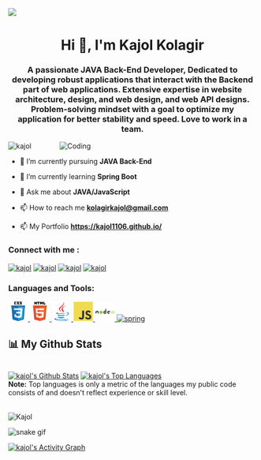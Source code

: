 <img  src="https://www.aaditritechnology.com/images/redesign.gif">

<h1 align="center">Hi 👋, I'm Kajol Kolagir</h1>
<h3 align="center">
A passionate JAVA Back-End Developer, Dedicated to developing robust applications that interact with the Backend part of web applications. Extensive expertise in website architecture, design, and web design, and web API designs. Problem-solving mindset with a goal to optimize my application for better stability and speed. Love to work in a team.</h3>

<img align="right" alt="Coding" width="400" src="https://lyshtechnology.com/admin/assets/img/animation_images/developer.gif">

<p align="left"> <img src="https://komarev.com/ghpvc/?username=Kajol1106&label=Profile%20views&color=0e75b6&style=flat" alt="kajol" /> </p>

- 🔭 I’m currently pursuing **JAVA Back-End**

- 🌱 I’m currently learning **Spring Boot**
 
- 💬 Ask me about **JAVA/JavaScript**

- 📫 How to reach me **kolagirkajol@gmail.com**

- 📫 My Portfolio **https://kajol1106.github.io/**

<h3 align="left">Connect with me :</h3>
<p align="left">
<a href="https://twitter.com/Kajol89916011" target="blank"><img align="center" src="https://raw.githubusercontent.com/rahuldkjain/github-profile-readme-generator/master/src/images/icons/Social/twitter.svg" alt="kajol" height="30" width="40" /></a>
<a href="https://www.linkedin.com/in/kajol-kolagir/" target="blank"><img align="center" src="https://raw.githubusercontent.com/rahuldkjain/github-profile-readme-generator/master/src/images/icons/Social/linked-in-alt.svg" alt="kajol" height="30" width="40" /></a>
<a href="https://www.hackerrank.com/kolagirkajol" target="blank"><img align="center" src="https://raw.githubusercontent.com/rahuldkjain/github-profile-readme-generator/master/src/images/icons/Social/hackerrank.svg" alt="kajol" height="30" width="40" /></a>
<a href="https://leetcode.com/Kaju1106" target="blank"><img align="center" src="https://raw.githubusercontent.com/rahuldkjain/github-profile-readme-generator/master/src/images/icons/Social/leet-code.svg" alt="kajol" height="30" width="40" /></a>
</p>

<h3 align="left">Languages and Tools:</h3>
<p align="left"> <a href="https://www.w3schools.com/css/" target="_blank" rel="noreferrer"> <img src="https://raw.githubusercontent.com/devicons/devicon/master/icons/css3/css3-original-wordmark.svg" alt="css3" width="40" height="40"/> </a> <a href="https://www.w3.org/html/" target="_blank" rel="noreferrer"> <img src="https://raw.githubusercontent.com/devicons/devicon/master/icons/html5/html5-original-wordmark.svg" alt="html5" width="40" height="40"/> </a> <a href="https://www.java.com" target="_blank" rel="noreferrer"> <img src="https://raw.githubusercontent.com/devicons/devicon/master/icons/java/java-original.svg" alt="java" width="40" height="40"/> </a> <a href="https://developer.mozilla.org/en-US/docs/Web/JavaScript" target="_blank" rel="noreferrer"> <img src="https://raw.githubusercontent.com/devicons/devicon/master/icons/javascript/javascript-original.svg" alt="javascript" width="40" height="40"/> </a> <a href="https://nodejs.org" target="_blank" rel="noreferrer"> <img src="https://raw.githubusercontent.com/devicons/devicon/master/icons/nodejs/nodejs-original-wordmark.svg" alt="nodejs" width="40" height="40"/> </a> <a href="https://spring.io/" target="_blank" rel="noreferrer"> <img src="https://www.vectorlogo.zone/logos/springio/springio-icon.svg" alt="spring" width="40" height="40"/> </a> </p>


## 📊 My Github Stats
  <br/>
  <a href="https://github.com/Kajol1106/github-readme-stats"><img alt="kajol's Github Stats" src="https://github-readme-stats.vercel.app/api?username=Kajol1106&show_icons=true&count_private=true&theme=react&hide_border=true&bg_color=0D1117" /></a>
  <a href="https://github.com/Kajol1106/github-readme-stats"><img alt="kajol's Top Languages" src="https://github-readme-stats.vercel.app/api/top-langs/?username=Kajol1106&langs_count=8&count_private=true&layout=compact&exclude_repo=Kajol1106.github.io,c3,test,web-Coding,ZaraWeb-Clone&theme=react&hide_border=true&bg_color=0D1117" /></a>
  <br/>
  <b>Note:</b> Top languages is only a metric of the languages my public code consists of and doesn't reflect experience or skill level.

<br/>
<br/>

<p><img align="center" src="https://github-readme-streak-stats.herokuapp.com/?user=Kajol1106&&theme=tokyonight" alt="Kajol" /></p>

![snake gif](https://github.com/kajol/kajol/blob/output/github-contribution-grid-snake.gif)

<a href="https://github.com/Kajol1106/github-readme-activity-graph"><img alt="kajol's Activity Graph" src="https://activity-graph.herokuapp.com/graph?username=Kajol1106&bg_color=0D1117&color=5BCDEC&line=5BCDEC&point=FFFFFF&hide_border=true" /></a>
<br/>

